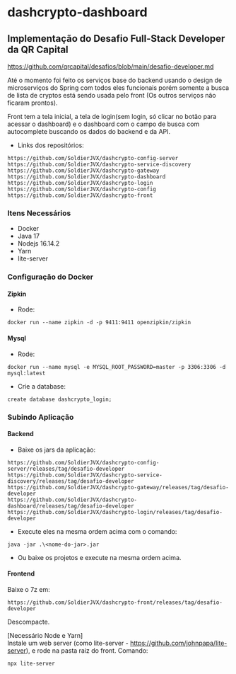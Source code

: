 # dashcrypto-dashboard

## Implementação do Desafio Full-Stack Developer da QR Capital
https://github.com/qrcapital/desafios/blob/main/desafio-developer.md

Até o momento foi feito os serviços base do backend usando o design de microserviços do Spring com todos eles funcionais porém somente a busca de lista de cryptos
está sendo usada pelo front (Os outros serviços não ficaram prontos).

Front tem a tela inicial, a tela de login(sem login, só clicar no botão para acessar o dashboard) e o dashboard com o campo de busca com autocomplete buscando os dados do backend e da API.

 - Links dos repositórios:
```
https://github.com/SoldierJVX/dashcrypto-config-server
https://github.com/SoldierJVX/dashcrypto-service-discovery
https://github.com/SoldierJVX/dashcrypto-gateway
https://github.com/SoldierJVX/dashcrypto-dashboard
https://github.com/SoldierJVX/dashcrypto-login
https://github.com/SoldierJVX/dashcrypto-config
https://github.com/SoldierJVX/dashcrypto-front
```

### Itens Necessários

 - Docker
 - Java 17
 - Nodejs 16.14.2
 - Yarn
 - lite-server

### Configuração do Docker

#### Zipkin

 - Rode:
```
docker run --name zipkin -d -p 9411:9411 openzipkin/zipkin
```

#### Mysql
- Rode:
```
docker run --name mysql -e MYSQL_ROOT_PASSWORD=master -p 3306:3306 -d mysql:latest
```

- Crie a database:
```
create database dashcrypto_login;
```

### Subindo Aplicação

#### Backend

 - Baixe os jars da aplicação:

```
https://github.com/SoldierJVX/dashcrypto-config-server/releases/tag/desafio-developer
https://github.com/SoldierJVX/dashcrypto-service-discovery/releases/tag/desafio-developer
https://github.com/SoldierJVX/dashcrypto-gateway/releases/tag/desafio-developer
https://github.com/SoldierJVX/dashcrypto-dashboard/releases/tag/desafio-developer
https://github.com/SoldierJVX/dashcrypto-login/releases/tag/desafio-developer
```
 - Execute eles na mesma ordem acima com o comando:

```
java -jar .\<nome-do-jar>.jar
```


 - Ou baixe os projetos e execute na mesma ordem acima.

#### Frontend

Baixe o 7z em:
```
https://github.com/SoldierJVX/dashcrypto-front/releases/tag/desafio-developer
```
Descompacte.

[Necessário Node e Yarn]\
Instale um web server (como lite-server - https://github.com/johnpapa/lite-server), e rode na pasta raiz do front. Comando:
```
npx lite-server
```
